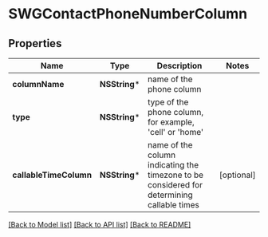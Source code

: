 # SWGContactPhoneNumberColumn

## Properties
Name | Type | Description | Notes
------------ | ------------- | ------------- | -------------
**columnName** | **NSString*** | name of the phone column | 
**type** | **NSString*** | type of the phone column, for example, &#39;cell&#39; or &#39;home&#39; | 
**callableTimeColumn** | **NSString*** | name of the column indicating the timezone to be considered for determining callable times | [optional] 

[[Back to Model list]](../README.md#documentation-for-models) [[Back to API list]](../README.md#documentation-for-api-endpoints) [[Back to README]](../README.md)


